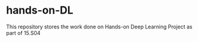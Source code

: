 # hands-on-DL
This repository stores the work done on Hands-on Deep Learning Project as part of 15.S04
